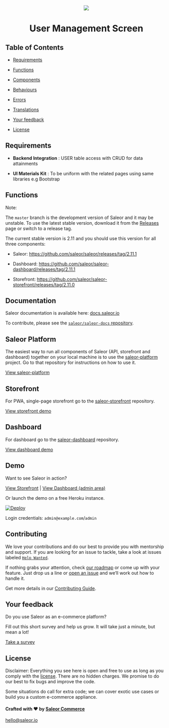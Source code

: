 <div  align="center">
    <img src="https://user-images.githubusercontent.com/43369148/150193017-54a57e44-64b6-4020-b832-4f344239eedb.png" />
</div>  


<div  align="center">

<h1>User Management Screen</h1>

</div>  

## Table of Contents

- [Requirements](#requirements)

- [Functions](#functions)

- [Components](#components)

- [Behaviours](#behaviours)

- [Errors](#errors)

- [Translations](#translations)

- [Your feedback](#your-feedback)

- [License](#license)


## Requirements

-  **Backend Integration** : USER table access with CRUD for data attainments

-  **UI Materials Kit** : To be uniform with the related pages using same libraries e.g Bootstrap

## Functions


Note:

The `master` branch is the development version of Saleor and it may be unstable. To use the latest stable version, download it from the [Releases](https://github.com/saleor/saleor/releases/) page or switch to a release tag.

  

The current stable version is 2.11 and you should use this version for all three components:

  

- Saleor: https://github.com/saleor/saleor/releases/tag/2.11.1

- Dashboard: https://github.com/saleor/saleor-dashboard/releases/tag/2.11.1

- Storefront: https://github.com/saleor/saleor-storefront/releases/tag/2.11.0

  

## Documentation

  

Saleor documentation is available here: [docs.saleor.io](https://docs.saleor.io)

  

To contribute, please see the [`saleor/saleor-docs` repository](https://github.com/saleor/saleor-docs/).

  

## Saleor Platform

  

The easiest way to run all components of Saleor (API, storefront and dashboard) together on your local machine is to use the [saleor-platform](https://github.com/saleor/saleor-platform) project. Go to that repository for instructions on how to use it.

  

[View saleor-platform](https://github.com/saleor/saleor-platform)

  

## Storefront

  

For PWA, single-page storefront go to the [saleor-storefront](https://github.com/saleor/saleor-storefront) repository.

  

[View storefront demo](https://demo.saleor.io/)

  

## Dashboard

  

For dashboard go to the [saleor-dashboard](https://github.com/saleor/saleor-dashboard) repository.

  

[View dashboard demo](https://demo.saleor.io/dashboard/)

  

## Demo

  

Want to see Saleor in action?

  

[View Storefront](https://demo.saleor.io/) | [View Dashboard (admin area)](https://demo.saleor.io/dashboard/)

  

Or launch the demo on a free Heroku instance.

  

[![Deploy](https://www.herokucdn.com/deploy/button.svg)](https://heroku.com/deploy)

  

Login credentials: `admin@example.com`/`admin`

  

## Contributing

  

We love your contributions and do our best to provide you with mentorship and support. If you are looking for an issue to tackle, take a look at issues labeled [`Help Wanted`](https://github.com/saleor/saleor/issues?q=is%3Aopen+is%3Aissue+label%3A%22help+wanted%22).

  

If nothing grabs your attention, check [our roadmap](https://github.com/saleor/saleor/projects/12) or come up with your feature. Just drop us a line or [open an issue](https://github.com/saleor/saleor/issues/new) and we’ll work out how to handle it.

  

Get more details in our [Contributing Guide](https://docs.saleor.io/docs/developer/community/contributing).

  

## Your feedback

  

Do you use Saleor as an e-commerce platform?

Fill out this short survey and help us grow. It will take just a minute, but mean a lot!

  

[Take a survey](https://mirumee.typeform.com/to/sOIJbJ)

  

## License

  

Disclaimer: Everything you see here is open and free to use as long as you comply with the [license](https://github.com/saleor/saleor/blob/master/LICENSE). There are no hidden charges. We promise to do our best to fix bugs and improve the code.

  

Some situations do call for extra code; we can cover exotic use cases or build you a custom e-commerce appliance.

  

#### Crafted with ❤️ by [Saleor Commerce](https://saleor.io)

  

hello@saleor.io
